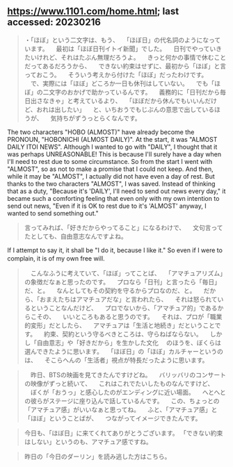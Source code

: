 ## https://www.1101.com/home.html; last accessed: 20230216

>    ・「ほぼ」という二文字は、もう、 　「ほぼ日」の代名詞のようになっています。 　最初は「ほぼ日刊イトイ新聞」でした。 　日刊でやっていきたいけれど、それはたぶん無理だろうよ。 　きっと何かの事情で休むことだってあるだろうから、 　できない約束はせずに、最初から「ほぼ」と言っておこう。 　そういう考えから付けた「ほぼ」だったわけです。 　で、実際には「ほぼ」どころか一日も休刊はしていない。 　でも「ほぼ」の二文字のおかげで助かっているんです。 　義務的に「日刊だから毎日出さなきゃ」と考えているより、 　「ほぼだから休んでもいいんだけど、おれは出したい」 　と、いちおうでもじぶんの意思で出しているほうが、 　気持ちがずうっとらくなんです。

The two characters "HOBO (ALMOST)" have already become the  PRONOUN, "HOBONICHI (ALMOST DAILY)". At the start, it was "ALMOST DAILY ITOI NEWS". Although I wanted to go with "DAILY", I thought that it was perhaps UNREASONABLE! This is because I'll surely have a day when I'll need to rest due to some circumstance. So from the start I went with "ALMOST", so as not to make a promise that I could not keep. And then, while it may be "ALMOST", I actually did not have even a day of rest. But thanks to the two characters "ALMOST", I was saved. Instead of thinking that as a duty, "Because it's 'DAILY', I'll need to send out news every day," it became such a comforting feeling that even only with my own intention to send out news, "Even if it is OK to rest due to it's 'ALMOST' anyway, I wanted to send something out."

>    言ってみれば、「好きだからやってること」になるわけで、 　文句言ってたとしても、自由意志なんですよね。 　　 　

If I attempt to say it, it shall be "I do it, because I like it." So even if I were to complain, it is of my own free will.
　　
>　こんなふうに考えていて、「ほぼ」ってことば、
　「アマチュアリズム」の象徴だなぁと思ったのです。
　プロなら「日刊」と言ったら「毎日」だ、と。
　なんとしてもその契約を守るからプロなのだ、と。
　だから、「おまえたちはアマチュアだな」と言われたら、
　それは怒られているということなんだけど、
　プロでないから、「アマチュア的」であるからこその、
　いいところもあると思うのです。
　それは、プロが「職業的変形」だとしたら、
　アマチュアは「生活と地続き」だということです。
　約束、契約という守るべきところは、守らねばならない。
　しかし「自由意志」や「好きだから」を生かした文化
　のほうを、ぼくらは選んできたように思います。
　「ほぼ日」の「ほぼ」カルチャーというのは、
　そこらへんの「生活者」視点が特長だったように思います。

>　昨日、BTSの映画を見てきたんですけどね。
　バリッバリのコンサートの映像がずっと続いて、
　これはこれでたいしたものなんですけど、
　ぼくが「おうっ」と感心したのがエンディングに近い場面。
　へとへとの彼らがステージに座り込んで話しているんです。
　この、ちょっとの「アマチュア感」がいいなぁと思ってね。
　ふと、「アマチュア感」と「ほぼ」ということばが、
　つながってイメージできたんです。

> 今日も、「ほぼ日」に来てくれてありがとうございます。
「できない約束はしない」というのも、アマチュア感ですね。

> 昨日の「今日のダーリン」を読み逃した方はこちら。
